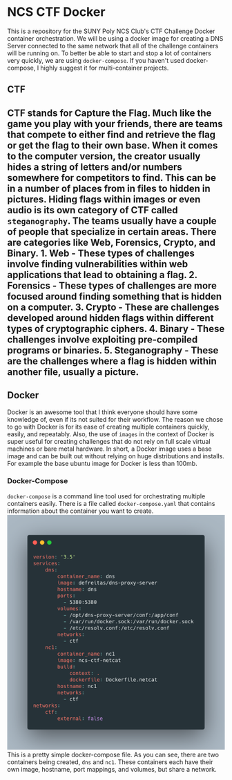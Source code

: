 # NCS CTF Docker
This is a repository for the SUNY Poly NCS Club's CTF Challenge Docker container orchestration. We will be using a docker image for creating a DNS Server connected to the same network that all of the challenge containers will be running on. To better be able to start and stop a lot of containers very quickly, we are using `docker-compose`. If you haven't used docker-compose, I highly suggest it for multi-container projects. 
## CTF 
CTF stands for **Capture the Flag**. Much like the game you play with your friends, there are teams that compete to either find and retrieve the flag or get the flag to their own base. When it comes to the computer version, the creator usually hides a string of letters and/or numbers somewhere for competitors to find. This can be in a number of places from in files to hidden in pictures. Hiding flags within images or even audio is its own category of CTF called `steganography`. The teams usually have a couple of people that specialize in certain areas. There are categories like Web, Forensics, Crypto, and Binary.
**1. Web** - These types of challenges involve finding vulnerabilities within web applications that lead to obtaining a flag. 
**2. Forensics** - These types of challenges are more focused around finding something that is hidden on a computer. 
**3. Crypto** - These are challenges developed around hidden flags within different types of cryptographic ciphers. 
**4. Binary** - These challenges involve exploiting pre-compiled programs or binaries.
**5. Steganography** - These are the challenges where a flag is hidden within another file, usually a picture.
---- 
## Docker
Docker is an awesome tool that I think everyone should have some knowledge of, even if its not suited for their workflow. The reason we chose to go with Docker is for its ease of creating multiple containers quickly, easily, and repeatably. Also, the use of `images` in the context of Docker is super useful for creating challenges that do not rely on full scale virtual machines or bare metal hardware. In short, a Docker image uses a base image and can be built out without relying on huge distributions and installs. For example the base ubuntu image for Docker is less than 100mb. 
### Docker-Compose 
`docker-compose` is a command line tool used for orchestrating multiple containers easily. There is a file called `docker-compose.yaml` that contains information about the container you want to create. ![docker-compose.yaml](carbon.png) This is a pretty simple docker-compose file. As you can see, there are two containers being created, `dns` and `nc1`. These containers each have their own image, hostname, port mappings, and volumes, but share a network. 